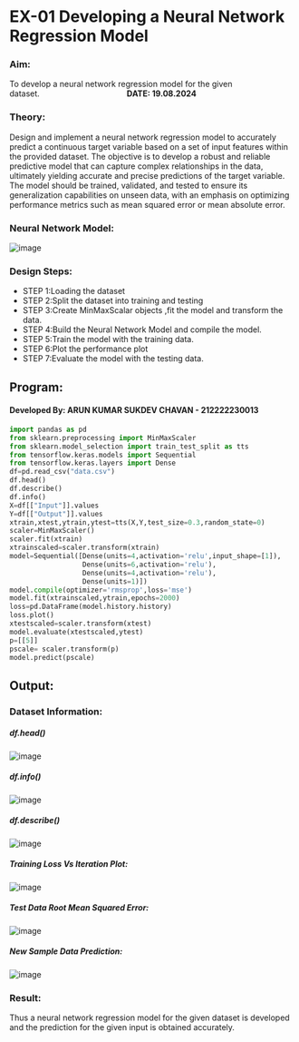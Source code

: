 # EX-01 Developing a Neural Network Regression Model
### Aim:
To develop a neural network regression model for the given dataset.&emsp;&emsp;&emsp;&emsp;&emsp;&emsp;&emsp;&emsp;&emsp;&emsp;&emsp;**DATE: 19.08.2024**

### Theory:
Design and implement a neural network regression model to accurately predict a continuous target variable based on a set of input features within the provided dataset. The objective is to develop a robust and reliable predictive model that can capture complex relationships in the data, ultimately yielding accurate and precise predictions of the target variable. The model should be trained, validated, and tested to ensure its generalization capabilities on unseen data, with an emphasis on optimizing performance metrics such as mean squared error or mean absolute error.

### Neural Network Model:
![image](https://github.com/user-attachments/assets/151f56b9-8129-4253-a9c3-744ab9c77732)

### Design Steps:

- STEP 1:Loading the dataset
- STEP 2:Split the dataset into training and testing
- STEP 3:Create MinMaxScalar objects ,fit the model and transform the data.
- STEP 4:Build the Neural Network Model and compile the model.
- STEP 5:Train the model with the training data.
- STEP 6:Plot the performance plot
- STEP 7:Evaluate the model with the testing data.

## Program:
#### Developed By: ARUN KUMAR SUKDEV CHAVAN - 212222230013

```python
import pandas as pd
from sklearn.preprocessing import MinMaxScaler
from sklearn.model_selection import train_test_split as tts
from tensorflow.keras.models import Sequential
from tensorflow.keras.layers import Dense
df=pd.read_csv("data.csv")
df.head()
df.describe()
df.info()
X=df[["Input"]].values
Y=df[["Output"]].values
xtrain,xtest,ytrain,ytest=tts(X,Y,test_size=0.3,random_state=0)
scaler=MinMaxScaler()
scaler.fit(xtrain)
xtrainscaled=scaler.transform(xtrain)
model=Sequential([Dense(units=4,activation='relu',input_shape=[1]),
                  Dense(units=6,activation='relu'),
                  Dense(units=4,activation='relu'),
                  Dense(units=1)])
model.compile(optimizer='rmsprop',loss='mse')
model.fit(xtrainscaled,ytrain,epochs=2000)
loss=pd.DataFrame(model.history.history)
loss.plot()
xtestscaled=scaler.transform(xtest)
model.evaluate(xtestscaled,ytest)
p=[[5]]
pscale= scaler.transform(p)
model.predict(pscale)

```
## Output:

### Dataset Information:
##### df.head()
![image](https://github.com/user-attachments/assets/1e287fd5-b8c1-4976-b54a-841fa9af7691)


##### df.info()
![image](https://github.com/user-attachments/assets/570dfc8c-2e10-4c9a-a401-066b0289f0a2)


##### df.describe()
![image](https://github.com/user-attachments/assets/1b57363f-212c-4833-870c-40a8cac57d44)




##### Training Loss Vs Iteration Plot:
![image](https://github.com/user-attachments/assets/78dfe13a-7a7d-481b-896f-5bb441b69415)


##### Test Data Root Mean Squared Error:
![image](https://github.com/user-attachments/assets/89685180-15f6-46d6-b65c-69ebadaa8449)


##### New Sample Data Prediction:
![image](https://github.com/user-attachments/assets/aa0ad51d-fefa-43af-835a-50e2ace742a5)


### Result:
Thus a neural network regression model for the given dataset is developed and the prediction for the given input is obtained accurately.


